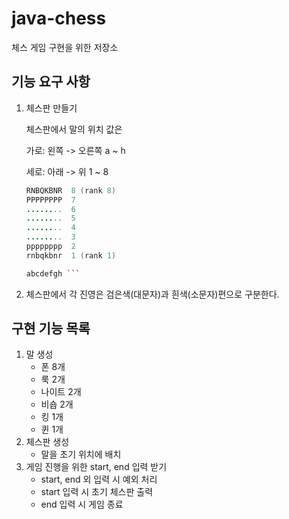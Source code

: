 # java-chess
체스 게임 구현을 위한 저장소

## 기능 요구 사항

1. 체스판 만들기

    체스판에서 말의 위치 값은

    가로:  왼쪽 -> 오른쪽 a ~ h

    세로: 아래 -> 위 1 ~ 8
    ```java
    RNBQKBNR  8 (rank 8)
    PPPPPPPP  7
    ........  6
    ........  5
    ........  4
    ........  3
    pppppppp  2
    rnbqkbnr  1 (rank 1)
    
    abcdefgh ```

2. 체스판에서 각 진영은 검은색(대문자)과 흰색(소문자)편으로 구분한다.

## 구현 기능 목록
1. 말 생성
    - 폰 8개
    - 룩 2개
    - 나이트 2개
    - 비숍 2개
    - 킹 1개
    - 퀸 1개
2. 체스판 생성
    - 말을 초기 위치에 배치
3. 게임 진행을 위한 start, end 입력 받기
    - start, end 외 입력 시 예외 처리
    - start 입력 시 초기 체스판 출력
    - end 입력 시 게임 종료